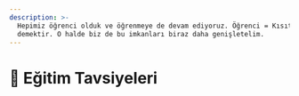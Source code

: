 ```yaml
---
description: >-
  Hepimiz öğrenci olduk ve öğrenmeye de devam ediyoruz. Öğrenci = Kısıtlı İmkan
  demektir. O halde biz de bu imkanları biraz daha genişletelim.
---
```


# 🏫 Eğitim Tavsiyeleri

